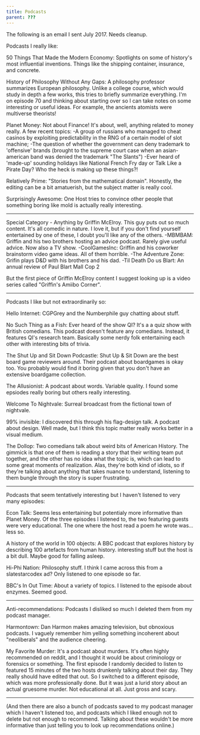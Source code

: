 ```yaml
---
title: Podcasts
parent: ???
---
```


The following is an email I sent July 2017. Needs cleanup.

Podcasts I really like:

50 Things That Made the Modern Economy: Spotlights on some of history's most influential inventions. Things like the shipping container, insurance, and concrete.

History of Philosophy Without Any Gaps: A philosophy professor summarizes European philosophy. Unlike a college course, which would study in depth a few works, this tries to briefly summarize everything. I'm on episode 70 and thinking about starting over so I can take notes on some interesting or useful ideas. For example, the ancients atomists were multiverse theorists!

Planet Money: Not about Finance! It's about, well, anything related to money really. A few recent topics: 
-A group of russians who managed to cheat casinos by exploiting predictability in the RNG of a certain model of slot machine; 
-The question of whether the government can deny trademark to 'offensive' brands (brought to the supreme court case when an asian-american band was denied the trademark "The Slants")
-Ever heard of 'made-up' sounding holidays like National French Fry day or Talk Like a Pirate Day? Who the heck is making up these things?!

Relatively Prime: "Stories from the mathematical domain". Honestly, the editing can be a bit amatuerish, but the subject matter is really cool.

Surprisingly Awesome: One Host tries to convince other people that something boring like mold is actually really interesting. 

-----

Special Category - Anything by Griffin McElroy.
This guy puts out so much content. It's all comedic in nature. I love it, but if you don't find yourself entertained by one of these, I doubt you'll like any of the others.
-MBMBAM: Griffin and his two brothers hosting an advice podcast. Rarely give useful advice. Now also a TV show.
-CoolGamesInc: Griffin and his coworker brainstorm video game ideas. All of them horrible.
-The Adventure Zone: Grifin plays D&D with his brothers and his dad.
-Til Death Do us Blart: An annual review of Paul Blart Mall Cop 2

But the first piece of Griffin McElroy content I suggest looking up is a video series called "Griffin's Amiibo Corner".

-----

Podcasts I like but not extraordinarily so:

Hello Internet: CGPGrey and the Numberphile guy chatting about stuff.

No Such Thing as a Fish: Ever heard of the show QI? It's a a quiz show with British comedians. This podcast doesn't feature any comedians. Instead, it features QI's research team. Basically some nerdy folk entertaining each other with interesting bits of trivia.

The Shut Up and Sit Down Podcastle: Shut Up & Sit Down are the best board game reviewers around. Their podcast about boardgames is okay too. You probably would find it boring given that you don't have an extensive boardgame collection.

The Allusionist: A podcast about words. Variable quality. I found some epsiodes really boring but others really interesting. 

Welcome To Nightvale: Surreal broadcast from the fictional town of nightvale.

99% invisible: I discovered this through his flag-design talk. A podcast about design. Well made, but I think this topic matter really works better in a visual medium. 

The Dollop: Two comedians talk about weird bits of American History. The gimmick is that one of them is reading a story that their writing team put together, and the other has no idea what the topic is, which can lead to some great moments of realization. Alas, they're both kind of idiots, so if they're talking about anything that takes nuance to understand, listening to them bungle through the story is super frustrating. 

-----

Podcasts that seem tentatively interesting but I haven't listened to very many episodes:

Econ Talk: Seems less entertaining but potentialy more informative than Planet Money. Of the three episodes I listened to, the two featuring guests were very educational. The one where the host read a poem he wrote was...  less so.

A history of the world in 100 objects: A BBC podcast that explores history by describing 100 artefacts from human history. interesting stuff but the host is a bit dull. Maybe good for falling asleep.

Hi-Phi Nation: Philosophy stuff. I think I came across this from a slatestarcodex ad? Only listened to one episode so far. 

BBC's In Out Time: About a variety of topics. I listened to the episode about enzymes. Seemed good.  

-----

Anti-recommendations: Podcasts I disliked so much I deleted them from my podcast manager.

Harmontown: Dan Harmon makes amazing television, but obnoxious podcasts. I vaguely remember him yelling something incoherent about "neoliberals" and the audience cheering. 

My Favorite Murder: It's a podcast about murders. It's often highly recommended on reddit, and I thought it would be about criminology or forensics or something. The first episode I randomly decided to listen to featured 15 minutes of the two hosts drunkenly talking about their day. They really should have edited that out. So I switched to a different episode, which was more professionally done. But it was just a lurid story about an actual gruesome murder. Not educational at all. Just gross and scary. 

-----

(And then there are also a bunch of podcasts saved to my podcast manager which I haven't listened too, and podcasts which I liked enough not to delete but not enough to recommend. Talking about these wouldn't be more informative than just telling you to look up recommendations online.)
